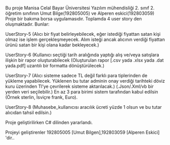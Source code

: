 Bu proje Manisa Celal Bayar Üniversitesi Yazılım mühendisliği 2. sınıf 2. öğretim sınıfının Umut Bilge(192805005) ve Alperen eskici(192803059) Proje bir bakıma borsa uygulamasıdır. Toplamda 4 user story den oluşmaktadır. Bunlar:

UserStory-5 (Alıcı bir fiyat belirleyebilecek, eğer istediği fiyattan satan kişi olmaz ise işlem gerçekleşmeyecek. Alım isteği ancak alıcının verdiği fiyattan ürünü satan bir kişi olana kadar bekleyecek.)

UserStory-6 (Kullanıcı seçtiği tarih aralığında yaptığı alış ve/veya satışlara ilişkin bir rapor oluşturabilecek (Oluşturulan rapor [.csv yada .xlsx yada .dat yada.pdf] uzantılı bir formatta dönüştürülecek.)

UserStory-7 (Alıcı sisteme sadece TL değil farklı para tiplerinden de yükleme yapabilecek. Yüklenen bu tutar adminin onay verdiği tarihteki döviz kuru üzerinden Tl’ye çevrilerek sisteme aktarılacak.) (.Json/.Xml/vb bir yerden veri seçilebilir.) En az 3 para birimi sistem tarafından kabul edilsin (Örnek sterlin, İsviçre frank, Euro).

UserStory-8 (Muhasebe_kullanıcısı aracılık ücreti yüzde 1 olsun ve bu tutar alıcıdan tahsil edilsin.)

Proje geliştirilirken C# dilinden yararlandı.

Projeyi geliştirenler 192805005 [Umut Bilgen],192803059 [Alperen Eskici] 'dir..
